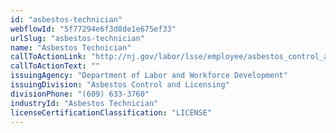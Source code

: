 ```yaml
---
id: "asbestos-technician"
webflowId: "5f77294e6f3d8de1e675ef33"
urlSlug: "asbestos-technician"
name: "Asbestos Technician"
callToActionLink: "http://nj.gov/labor/lsse/employee/asbestos_control_and_licensing.html"
callToActionText: ""
issuingAgency: "Department of Labor and Workforce Development"
issuingDivision: "Asbestos Control and Licensing"
divisionPhone: "(609) 633-3760"
industryId: "Asbestos Technician"
licenseCertificationClassification: "LICENSE"
---
```

